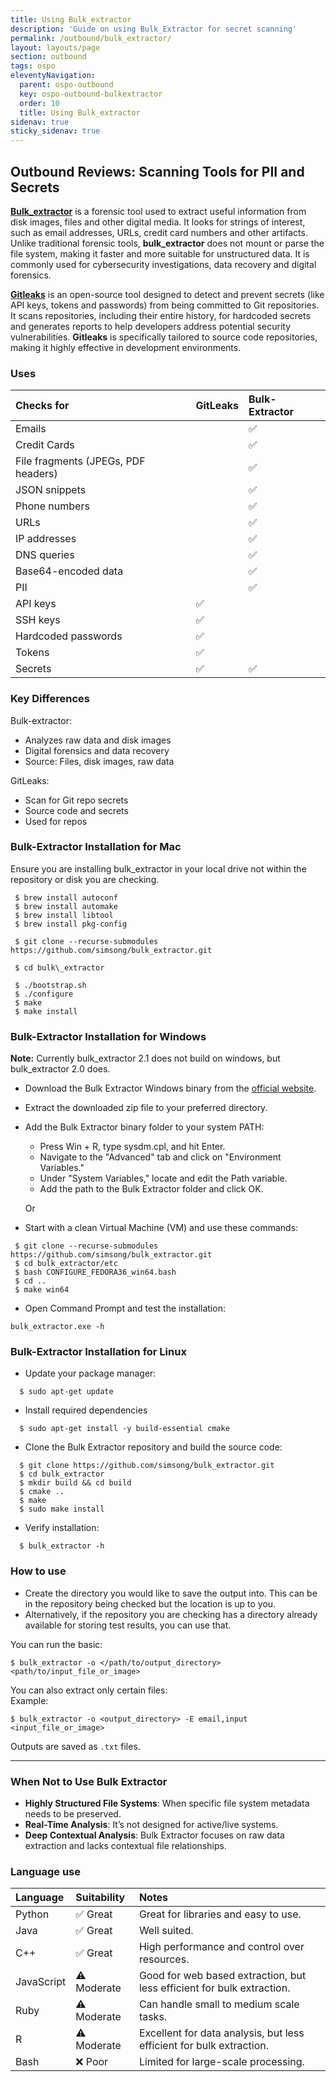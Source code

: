 ```yaml
---
title: Using Bulk_extractor
description: 'Guide on using Bulk_Extractor for secret scanning'
permalink: /outbound/bulk_extractor/
layout: layouts/page
section: outbound
tags: ospo
eleventyNavigation:
  parent: ospo-outbound
  key: ospo-outbound-bulkextractor
  order: 10
  title: Using Bulk_extractor
sidenav: true
sticky_sidenav: true
---
```


## Outbound Reviews: Scanning Tools for PII and Secrets

**[Bulk_extractor](https://github.com/simsong/bulk_extractor)** is a forensic tool used to extract useful information from disk images, files and other digital media. It looks for strings of interest, such as email addresses, URLs, credit card numbers and other artifacts. Unlike traditional forensic tools, **bulk_extractor** does not mount or parse the file system, making it faster and more suitable for unstructured data. It is commonly used for cybersecurity investigations, data recovery and digital forensics.

**[Gitleaks](https://github.com/gitleaks/gitleaks)** is an open-source tool designed to detect and prevent secrets (like API keys, tokens and passwords) from being committed to Git repositories. It scans repositories, including their entire history, for hardcoded secrets and generates reports to help developers address potential security vulnerabilities. **Gitleaks** is specifically tailored to source code repositories, making it highly effective in development environments.

### Uses

| Checks for                          | GitLeaks | Bulk-Extractor |
| :---------------------------------- | :------- | :------------- |
| Emails                              |          | ✅             |
| Credit Cards                        |          | ✅             |
| File fragments (JPEGs, PDF headers) |          | ✅             |
| JSON snippets                       |          | ✅             |
| Phone numbers                       |          | ✅             |
| URLs                                |          | ✅             |
| IP addresses                        |          | ✅             |
| DNS queries                         |          | ✅             |
| Base64-encoded data                 |          | ✅             |
| PII                                 |          | ✅             |
| API keys                            | ✅       |                |
| SSH keys                            | ✅       |                |
| Hardcoded passwords                 | ✅       |                |
| Tokens                              | ✅       |                |
| Secrets                             | ✅       | ✅             |

### Key Differences

Bulk-extractor:

- Analyzes raw data and disk images
- Digital forensics and data recovery
- Source: Files, disk images, raw data

GitLeaks:

- Scan for Git repo secrets
- Source code and secrets
- Used for repos

### Bulk-Extractor Installation for Mac

Ensure you are installing bulk_extractor in your local drive not within the repository or disk you are checking.

```
 $ brew install autoconf
 $ brew install automake
 $ brew install libtool
 $ brew install pkg-config

 $ git clone --recurse-submodules https://github.com/simsong/bulk_extractor.git

 $ cd bulk\_extractor

 $ ./bootstrap.sh
 $ ./configure
 $ make
 $ make install
```

### Bulk-Extractor Installation for Windows

**Note:** Currently bulk_extractor 2.1 does not build on windows, but bulk_extractor 2.0 does.

- Download the Bulk Extractor Windows binary from the [official website](https://github.com/simsong/bulk_extractor).
- Extract the downloaded zip file to your preferred directory.
- Add the Bulk Extractor binary folder to your system PATH:

  - Press Win + R, type sysdm.cpl, and hit Enter.
  - Navigate to the "Advanced" tab and click on "Environment Variables."
  - Under "System Variables," locate and edit the Path variable.
  - Add the path to the Bulk Extractor folder and click OK.

  Or

- Start with a clean Virtual Machine (VM) and use these commands:

```
 $ git clone --recurse-submodules https://github.com/simsong/bulk_extractor.git
 $ cd bulk_extractor/etc
 $ bash CONFIGURE_FEDORA36_win64.bash
 $ cd ..
 $ make win64
```

- Open Command Prompt and test the installation:

```
bulk_extractor.exe -h
```

### Bulk-Extractor Installation for Linux

- Update your package manager:

```
  $ sudo apt-get update
```

- Install required dependencies

```
  $ sudo apt-get install -y build-essential cmake
```

- Clone the Bulk Extractor repository and build the source code:

```
  $ git clone https://github.com/simsong/bulk_extractor.git
  $ cd bulk_extractor
  $ mkdir build && cd build
  $ cmake ..
  $ make
  $ sudo make install
```

- Verify installation:

```
  $ bulk_extractor -h
```

### How to use

- Create the directory you would like to save the output into. This can be in the repository being checked but the location is up to you.
- Alternatively, if the repository you are checking has a directory already available for storing test results, you can use that.

You can run the basic:

```
$ bulk_extractor -o </path/to/output_directory> <path/to/input_file_or_image>
```

You can also extract only certain files:  
Example:

```
$ bulk_extractor -o <output_directory> -E email,input <input_file_or_image>
```

Outputs are saved as `.txt` files.

---

### When Not to Use Bulk Extractor

- **Highly Structured File Systems**: When specific file system metadata needs to be preserved.
- **Real-Time Analysis**: It’s not designed for active/live systems.
- **Deep Contextual Analysis**: Bulk Extractor focuses on raw data extraction and lacks contextual file relationships.

### Language use

| Language   | Suitability | Notes                                                                  |
| :--------- | :---------- | :--------------------------------------------------------------------- |
| Python     | ✅ Great    | Great for libraries and easy to use.                                   |
| Java       | ✅ Great    | Well suited.                                                           |
| C++        | ✅ Great    | High performance and control over resources.                           |
| JavaScript | ⚠️ Moderate | Good for web based extraction, but less efficient for bulk extraction. |
| Ruby       | ⚠️ Moderate | Can handle small to medium scale tasks.                                |
| R          | ⚠️ Moderate | Excellent for data analysis, but less efficient for bulk extraction.   |
| Bash       | ❌ Poor     | Limited for large-scale processing.                                    |
